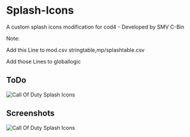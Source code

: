 # Splash-Icons
 A custom splash icons modification for cod4 - Developed by SMV C-Bin

Note:

Add this Line to mod.csv stringtable,mp/splashtable.csv


Add those Lines to globallogic
## ToDo
![Call Of Duty Splash Icons](https://i.imgur.com/EwyGL7G.png)


## Screenshots
![Call Of Duty Splash Icons](https://i.imgur.com/E4zJETh.png)

